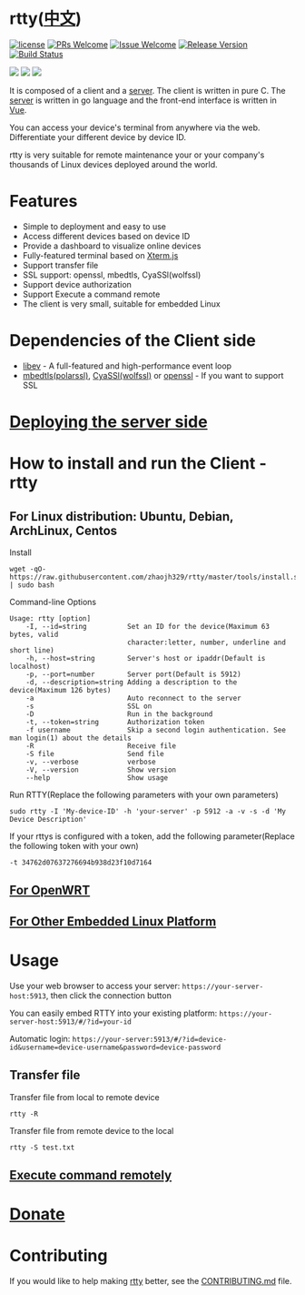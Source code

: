 # rtty([中文](/README_ZH.md))

[1]: https://img.shields.io/badge/license-MIT-brightgreen.svg?style=plastic
[2]: /LICENSE
[3]: https://img.shields.io/badge/PRs-welcome-brightgreen.svg?style=plastic
[4]: https://github.com/zhaojh329/rtty/pulls
[5]: https://img.shields.io/badge/Issues-welcome-brightgreen.svg?style=plastic
[6]: https://github.com/zhaojh329/rtty/issues/new
[7]: https://img.shields.io/badge/release-7.1.1-blue.svg?style=plastic
[8]: https://github.com/zhaojh329/rtty/releases
[9]: https://travis-ci.org/zhaojh329/rtty.svg?branch=master
[10]: https://travis-ci.org/zhaojh329/rtty

[![license][1]][2]
[![PRs Welcome][3]][4]
[![Issue Welcome][5]][6]
[![Release Version][7]][8]
[![Build Status][9]][10]

[Xterm.js]: https://github.com/xtermjs/xterm.js
[libev]: http://software.schmorp.de/pkg/libev.html
[openssl]: https://github.com/openssl/openssl
[mbedtls(polarssl)]: https://github.com/ARMmbed/mbedtls
[CyaSSl(wolfssl)]: https://github.com/wolfSSL/wolfssl
[vue]: https://github.com/vuejs/vue
[server]: https://github.com/zhaojh329/rttys

![](https://raw.githubusercontent.com/zhaojh329/rtty/doc/rtty.png)
![](https://raw.githubusercontent.com/zhaojh329/rtty/doc/screen.gif)
![](https://raw.githubusercontent.com/zhaojh329/rtty/doc/file.gif)

It is composed of a client and a [server]. The client is written in pure C. The [server] is written in go language
and the front-end interface is written in [Vue].

You can access your device's terminal from anywhere via the web. Differentiate your different device by device ID.

rtty is very suitable for remote maintenance your or your company's thousands of Linux devices deployed around
the world.

# Features
* Simple to deployment and easy to use
* Access different devices based on device ID
* Provide a dashboard to visualize online devices
* Fully-featured terminal based on [Xterm.js]
* Support transfer file
* SSL support: openssl, mbedtls, CyaSSl(wolfssl)
* Support device authorization
* Support Execute a command remote
* The client is very small, suitable for embedded Linux

# Dependencies of the Client side
* [libev] - A full-featured and high-performance event loop
* [mbedtls(polarssl)], [CyaSSl(wolfssl)] or [openssl] - If you want to support SSL

# [Deploying the server side](https://github.com/zhaojh329/rttys)

# How to install and run the Client - rtty
## For Linux distribution: Ubuntu, Debian, ArchLinux, Centos
Install

    wget -qO- https://raw.githubusercontent.com/zhaojh329/rtty/master/tools/install.sh | sudo bash

Command-line Options

    Usage: rtty [option]
        -I, --id=string          Set an ID for the device(Maximum 63 bytes, valid
                                 character:letter, number, underline and short line)
        -h, --host=string        Server's host or ipaddr(Default is localhost)
        -p, --port=number        Server port(Default is 5912)
        -d, --description=string Adding a description to the device(Maximum 126 bytes)
        -a                       Auto reconnect to the server
        -s                       SSL on
        -D                       Run in the background
        -t, --token=string       Authorization token
        -f username              Skip a second login authentication. See man login(1) about the details
        -R                       Receive file
        -S file                  Send file
        -v, --verbose            verbose
        -V, --version            Show version
        --help                   Show usage

Run RTTY(Replace the following parameters with your own parameters)

    sudo rtty -I 'My-device-ID' -h 'your-server' -p 5912 -a -v -s -d 'My Device Description'

If your rttys is configured with a token, add the following parameter(Replace the following token with your own)

    -t 34762d07637276694b938d23f10d7164

## [For OpenWRT](/OPENWRT.md)

## [For Other Embedded Linux Platform](/CROSS_COMPILE.md)

# Usage
Use your web browser to access your server: `https://your-server-host:5913`, then click the connection button

You can easily embed RTTY into your existing platform: `https://your-server-host:5913/#/?id=your-id`

Automatic login: `https://your-server:5913/#/?id=device-id&username=device-username&password=device-password`

## Transfer file
Transfer file from local to remote device

	rtty -R

Transfer file from remote device to the local

	rtty -S test.txt

## [Execute command remotely](/COMMAND.md)

# [Donate](https://gitee.com/zhaojh329/rtty#project-donate-overview)

# Contributing
If you would like to help making [rtty](https://github.com/zhaojh329/rtty) better,
see the [CONTRIBUTING.md](https://github.com/zhaojh329/rtty/blob/master/CONTRIBUTING.md) file.


